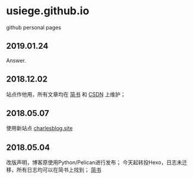 # usiege.github.io
github personal pages


## 2019.01.24

Answer.

## 2018.12.02
站点作他用，所有文章均在 [简书](https://www.jianshu.com/u/8a7d7e6876ab) 和 [CSDN](https://blog.csdn.net/jianin45) 上维护；

## 2018.05.07
使用新站点 [charlesblog.site](http://charlesblog.site)

## 2018.05.04
改版声明，博客原使用Python/Pelican进行发布；
今天起转投Hexo，日志未迁移，所有日志均可以在简书上找到；
[简书](https://www.jianshu.com/u/8a7d7e6876ab)

